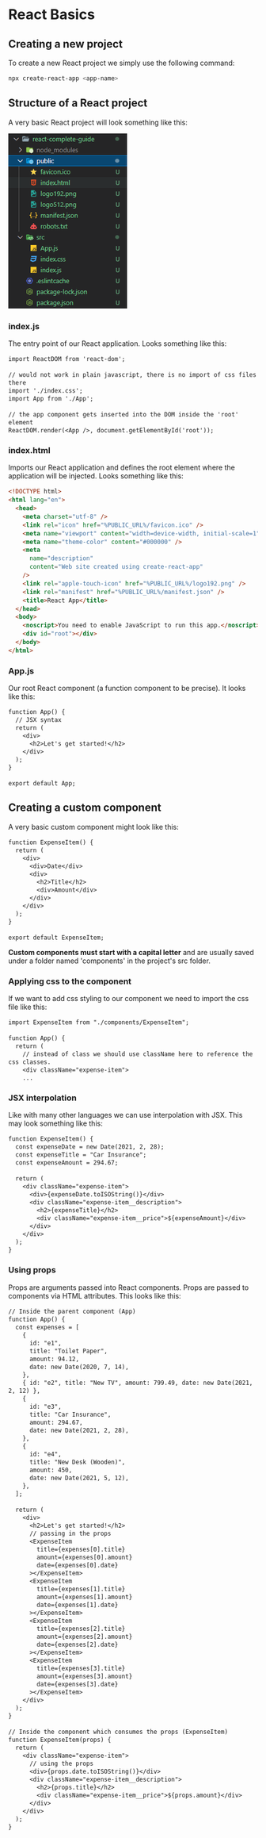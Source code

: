# React Basics

## Creating a new project

To create a new React project we simply use the following command:

```bash
npx create-react-app <app-name>
```

## Structure of a React project

A very basic React project will look something like this:

![ProjectStructure](./resources/ReactProjectStructure.PNG)

### index.js

The entry point of our React application.
Looks something like this:

```JSX
import ReactDOM from 'react-dom';

// would not work in plain javascript, there is no import of css files there
import './index.css';
import App from './App';

// the app component gets inserted into the DOM inside the 'root' element
ReactDOM.render(<App />, document.getElementById('root'));
```

### index.html

Imports our React application and defines the root element where the application will be injected.
Looks something like this:

```HTML
<!DOCTYPE html>
<html lang="en">
  <head>
    <meta charset="utf-8" />
    <link rel="icon" href="%PUBLIC_URL%/favicon.ico" />
    <meta name="viewport" content="width=device-width, initial-scale=1" />
    <meta name="theme-color" content="#000000" />
    <meta
      name="description"
      content="Web site created using create-react-app"
    />
    <link rel="apple-touch-icon" href="%PUBLIC_URL%/logo192.png" />
    <link rel="manifest" href="%PUBLIC_URL%/manifest.json" />
    <title>React App</title>
  </head>
  <body>
    <noscript>You need to enable JavaScript to run this app.</noscript>
    <div id="root"></div>
  </body>
</html>
```

### App.js

Our root React component (a function component to be precise). It looks like this:

```JSX
function App() {
  // JSX syntax
  return (
    <div>
      <h2>Let's get started!</h2>
    </div>
  );
}

export default App;
```

## Creating a custom component

A very basic custom component might look like this:

```JSX
function ExpenseItem() {
  return (
    <div>
      <div>Date</div>
      <div>
        <h2>Title</h2>
        <div>Amount</div>
      </div>
    </div>
  );
}

export default ExpenseItem;
```

**Custom components must start with a capital letter** and are usually saved under a folder named 'components' in the project's src folder.

### Applying css to the component

If we want to add css styling to our component we need to import the css file like this:

```JSX
import ExpenseItem from "./components/ExpenseItem";

function App() {
  return (
    // instead of class we should use className here to reference the css classes.
    <div className="expense-item">
    ...
```

### JSX interpolation

Like with many other languages we can use interpolation with JSX.
This may look something like this:

```JSX
function ExpenseItem() {
  const expenseDate = new Date(2021, 2, 28);
  const expenseTitle = "Car Insurance";
  const expenseAmount = 294.67;

  return (
    <div className="expense-item">
      <div>{expenseDate.toISOString()}</div>
      <div className="expense-item__description">
        <h2>{expenseTitle}</h2>
        <div className="expense-item__price">${expenseAmount}</div>
      </div>
    </div>
  );
}
```

### Using props

Props are arguments passed into React components. Props are passed to components via HTML attributes.
This looks like this:

```JSX
// Inside the parent component (App)
function App() {
  const expenses = [
    {
      id: "e1",
      title: "Toilet Paper",
      amount: 94.12,
      date: new Date(2020, 7, 14),
    },
    { id: "e2", title: "New TV", amount: 799.49, date: new Date(2021, 2, 12) },
    {
      id: "e3",
      title: "Car Insurance",
      amount: 294.67,
      date: new Date(2021, 2, 28),
    },
    {
      id: "e4",
      title: "New Desk (Wooden)",
      amount: 450,
      date: new Date(2021, 5, 12),
    },
  ];

  return (
    <div>
      <h2>Let's get started!</h2>
      // passing in the props
      <ExpenseItem
        title={expenses[0].title}
        amount={expenses[0].amount}
        date={expenses[0].date}
      ></ExpenseItem>
      <ExpenseItem
        title={expenses[1].title}
        amount={expenses[1].amount}
        date={expenses[1].date}
      ></ExpenseItem>
      <ExpenseItem
        title={expenses[2].title}
        amount={expenses[2].amount}
        date={expenses[2].date}
      ></ExpenseItem>
      <ExpenseItem
        title={expenses[3].title}
        amount={expenses[3].amount}
        date={expenses[3].date}
      ></ExpenseItem>
    </div>
  );
}

// Inside the component which consumes the props (ExpenseItem)
function ExpenseItem(props) {
  return (
    <div className="expense-item">
      // using the props
      <div>{props.date.toISOString()}</div>
      <div className="expense-item__description">
        <h2>{props.title}</h2>
        <div className="expense-item__price">${props.amount}</div>
      </div>
    </div>
  );
}
```
